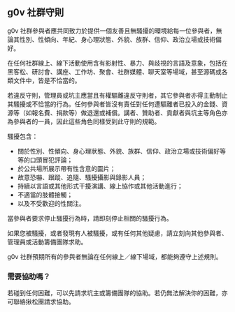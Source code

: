 ## g0v 社群守則

g0v 社群參與者應共同致力於提供一個友善且無騷擾的環境給每一位參與者，無論其性別、性傾向、年紀、身心理狀態、外貌、族群、信仰、政治立場或技術偏好。

在任何社群線上、線下活動使用含有影射性、暴力、與歧視的言語及意象，包括在黑客松、研討會、講座、工作坊、聚會、社群媒體、聊天室等場域，甚至源碼或各類文件中，皆是不恰當的。

若違反守則，管理員或坑主應當且有權驅離違反守則者，其它參與者亦得主動制止其騷擾或不恰當的行為。任何參與者皆沒有責任對任何遭驅離者已投入的金錢、資源等（如報名費、捐款等）做退還或補償。講者、贊助者、貢獻者與坑主等角色亦為參與者的一員，因此這些角色同樣受到此守則的規範。

騷擾包含：

- 關於性別、性傾向、身心理狀態、外貌、族群、信仰、政治立場或技術偏好等等的口頭冒犯評論；
- 於公共場所展示帶有性含意的圖片；
- 故意恐嚇、跟蹤、追隨、騷擾攝影與錄影人員；
- 持續以言語或其他形式干擾演講、線上協作或其他活動進行；
- 不適當的肢體接觸；
- 以及不受歡迎的性關注。

當參與者要求停止騷擾行為時，請即刻停止相關的騷擾行為。

如果您被騷擾，或者發現有人被騷擾，或有任何其他疑慮，請立刻向其他參與者、管理員或活動籌備團隊求助。

g0v 社群預期所有的參與者無論在任何線上／線下場域，都能夠遵守上述規則。

### 需要協助嗎？

若碰到任何困難，可以先請求坑主或籌備團隊的協助。若仍無法解決你的困難，亦可聯絡揪松團請求協助。
